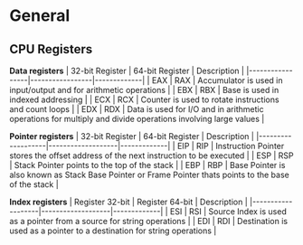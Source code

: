 # General

## CPU Registers

**Data registers**
| 32-bit Register | 64-bit Register | Description |
|-----------------|-----------------|-------------|
| EAX             | RAX | Accumulator is used in input/output and for arithmetic operations |
| EBX | RBX | Base is used in indexed addressing |
| ECX | RCX | Counter is used to rotate instructions and count loops |
| EDX | RDX | Data is used for I/O and in arithmetic operations for multiply and divide operations involving large values |


**Pointer registers**
| 32-bit Register	| 64-bit Register	| Description |
|-------------------|-------------------|-------------|
| EIP	| RIP	| Instruction Pointer stores the offset address of the next instruction to be executed |
| ESP	| RSP	| Stack Pointer points to the top of the stack |
| EBP	| RBP	| Base Pointer is also known as Stack Base Pointer or Frame Pointer thats points to the base of the stack |


**Index registers**
| Register 32-bit	| Register 64-bit	| Description |
|-------------------|-------------------|-------------|
| ESI	| RSI	| Source Index is used as a pointer from a source for string operations |
| EDI	| RDI	| Destination is used as a pointer to a destination for string operations |